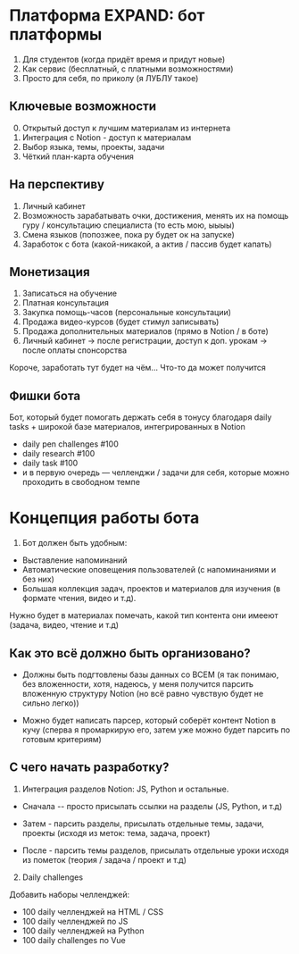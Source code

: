 # Платформа EXPAND: бот платформы

1. Для студентов (когда придёт время и придут новые)
2. Как сервис (бесплатный, с платными возможностями)
3. Просто для себя, по приколу (я ЛУБЛУ такое)

## Ключевые возможности
0. Открытый доступ к лучшим материалам из интернета
1. Интеграция с Notion - доступ к материалам
2. Выбор языка, темы, проекты, задачи
3. Чёткий план-карта обучения 

## На перспективу
1. Личный кабинет
2. Возможность зарабатывать очки, достижения, менять их на помощь гуру / консультацию специалиста (то есть мою, ыыыы)
3. Смена языков (попозжее, пока ру будет ок на запуске)
4. Заработок с бота (какой-никакой, а актив / пассив будет капать)

## Монетизация
1. Записаться на обучение
2. Платная консультация
3. Закупка помощь-часов (персональные консультации)
4. Продажа видео-курсов (будет стимул записывать)
5. Продажа дополнительных материалов (прямо в Notion / в боте)
6. Личный кабинет -> после регистрации, доступ к доп. урокам -> после оплаты спонсорства

Короче, заработать тут будет на чём... Что-то да может получится

## Фишки бота
Бот, который будет помогать держать себя в тонусу благодаря daily tasks + широкой базе материалов, интегрированных в Notion

- daily pen challenges #100
- daily research #100
- daily task #100
- и в первую очередь — челленджи / задачи для себя, которые можно проходить в свободном темпе

# Концепция работы бота

1. Бот должен быть удобным: 

- Выставление напоминаний
- Автоматические оповещения пользователей (с напоминаниями и без них)
- Большая коллекция задач, проектов и материалов для изучения (в формате чтения, видео и т.д).

Нужно будет в материалах помечать, какой тип контента они имееют (задача, видео, чтение и т.д)

## Как это всё должно быть организовано?

- Должны быть подгтовлены базы данных со ВСЕМ (я так понимаю, без вложенности, хотя, надеюсь, у меня получится парсить вложенную структуру Notion (но всё равно чувствую будет не сильно легко))

- Можно будет написать парсер, который соберёт контент Notion в кучу (сперва я промаркирую его, затем уже можно будет парсить по готовым критериям)

## С чего начать разработку?

1. Интеграция разделов Notion: JS, Python и остальные. 

- Сначала -- просто присылать ссылки на разделы (JS, Python, и т.д)

- Затем - парсить разделы, присылать отдельные темы, задачи, проекты (исходя из меток: тема, задача, проект)

- После - парсить темы разделов, присылать отдельные уроки исходя из пометок (теория / задача / проект и т.д)

2. Daily challenges

Добавить наборы челленджей:
- 100 daily челленджей на HTML / CSS
- 100 daily челленджей по JS
- 100 daily челленджей на Python
- 100 daily challenges по Vue

